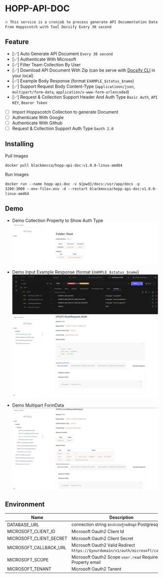 # HOPP-API-DOC
```quote
🔥 This service is a cronjob to process generate API Documentation Data From Hoppscotch with Tool Docsify Every 30 second
```

## Feature
- [✅] Auto Generate API Document `Every 30 second`
- [✅] Authenticate With Microsoft 
- [✅] Filter Team Collection By User
- [✅] Download API Document With Zip (can be serve with [Docsify CLI](https://docsify.js.org/#/) in your local)
- [✅] Example Body Response (format `EXAMPLE_$status_$name`)
- [✅] Support Request Body Content-Type (`applicatioon/json`, `multipart/form-data`, `application/x-www-form-urlencoded`)
- [✅] Request & Collection Support Header And Auth Type `Basic Auth`, `API KEY`, `Bearer Token`

- [ ] Import Hoppscotch Collection to generate Document 
- [ ] Authenticate With Google
- [ ] Authenticate With Github
- [ ] Request & Collection Support Auth Type `Oauth 2.0`

## Installing

Pull Images 
```shell
docker pull blackmocca/hopp-api-doc:v1.0.0-linux-amd64 
```

Run Images
```shell
docker run --name hopp-api-doc -v ${pwd}/docs:/usr/app/docs -p 3200:3000 --env-file=.env -d --restart blackmocca/hopp-api-doc:v1.0.0-linux-amd64 
```

## Demo    

- Demo Collection Property to Show Auth Type 
![Folder Properties](assets/demo/example_folder.png)

- Demo Input Example Response 
(format `EXAMPLE_$status_$name`)
![Input Example Response](assets/demo/example_input_example_response.png)
![Demo Example Response](assets/demo/example_request_body.png)

- Demo Multipart FormData
![Demo Multipart](assets/demo/example_multipart.png)


## Environment
| Name       | Description    |
|-----------|------------|
| DATABASE_URL  | connection string ของระบบฐานข้อมุล Postgresql      |
| MICROSOFT_CLIENT_ID | Microsoft Oauth2 Client Id     |
| MICROSOFT_CLIENT_SECRET| Microsoft Oauth2 Client Secret  |
| MICROSOFT_CALLBACK_URL| Microsoft Oauth2 Valid Redirect `https://$yourdomain/v1/auth/microsoft/callback`|
| MICROSOFT_SCOPE| Microsoft Oauth2 Scope `user.read` Required Property email|
| MICROSOFT_TENANT| Microsoft Oauth2 Tanent |
